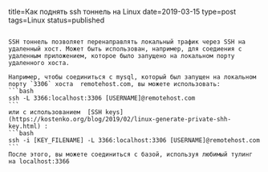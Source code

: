 title=Как поднять ssh тоннель на Linux
date=2019-03-15
type=post
tags=Linux
status=published
~~~~~~

SSH тоннель позволяет перенаправлять локальный трафик через SSH на удаленный хост. Может быть использован, например, для соедиения с удаленным приложением, которое было запущено на локальном порту удаленного хоста.

Например, чтобы соединиться с mysql, который был запущен на локальном порту `3306` хоста  remotehost.com, вы можете использовать:
```bash
ssh -L 3366:localhost:3306 [USERNAME]@remotehost.com
```
или с использованием  [SSH keys](https://kostenko.org/blog/2019/02/linux-generate-private-shh-key.html) :
```bash
ssh -i [KEY_FILENAME] -L 3366:localhost:3306 [USERNAME]@remotehost.com
```
После этого, вы можете соединиться с базой, используя любимый тулинг на localhost:3366

